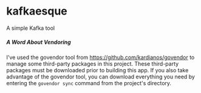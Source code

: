 # kafkaesque
A simple Kafka tool

##### A Word About Vendoring
I've used the govendor tool from <https://github.com/kardianos/govendor> to manage some third-party packages in this project.
These third-party packages must be downloaded prior to building this app. 
If you also take advantage of the govendor tool, you can download everything you need by entering the `govendor sync` command from the project's directory.
 
